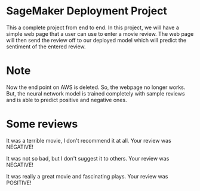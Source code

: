 # SageMaker Deployment Project

This a complete project from end to end. In this project, we will have a simple web page that a user can use to enter a movie review. The web page will then send the review off to our deployed model which will predict the sentiment of the entered review. 

# Note
Now the end point on AWS is deleted. So, the webpage no longer works. But, the neural network model is trained completely with sample reviews and is able to predict positive and negative ones.

# Some reviews
It was a terrible movie, I don't recommend it at all. Your review was NEGATIVE!

It was not so bad, but I don't suggest it to others. Your review was NEGATIVE!

It was really a great movie and fascinating plays. Your review was POSITIVE!
